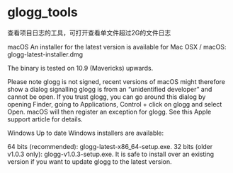 # glogg_tools
查看项目日志的工具，可打开查看单文件超过2G的文件日志
 
 macOS
An installer for the latest version is available for Mac OSX / macOS: glogg-latest-installer.dmg

The binary is tested on 10.9 (Mavericks) upwards.

Please note glogg is not signed, recent versions of macOS might therefore show a dialog signalling glogg is from an “unidentified developer” and cannot be open. If you trust glogg, you can go around this dialog by opening Finder, going to Applications, Control + click on glogg and select Open. macOS will then register an exception for glogg. See this Apple support article for details.

 Windows
Up to date Windows installers are available:

64 bits (recommended): glogg-latest-x86_64-setup.exe.
32 bits (older v1.0.3 only): glogg-v1.0.3-setup.exe.
It is safe to install over an existing version if you want to update glogg to the latest version.
 
